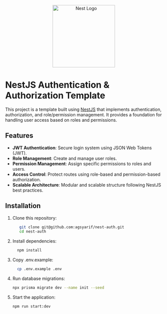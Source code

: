 <p align="center">
  <a href="http://nestjs.com/" target="blank"><img src="https://nestjs.com/img/logo-small.svg" width="200" alt="Nest Logo" /></a>
</p>

# NestJS Authentication & Authorization Template

This project is a template built using [NestJS](https://nestjs.com/) that implements authentication, authorization, and role/permission management. It provides a foundation for handling user access based on roles and permissions.

## Features

- **JWT Authentication**: Secure login system using JSON Web Tokens (JWT).
- **Role Management**: Create and manage user roles.
- **Permission Management**: Assign specific permissions to roles and users.
- **Access Control**: Protect routes using role-based and permission-based authorization.
- **Scalable Architecture**: Modular and scalable structure following NestJS best practices.

## Installation

1. Clone this repository:

   ```bash
      git clone git@github.com:agsyarif/nest-auth.git
      cd nest-auth
2. Install dependencies:

    ```bash
      npm install
3. Copy .env.example:

    ```bash
      cp .env.example .env
4. Run database migrations:

    ```bash
    npx prisma migrate dev --name init --seed
5. Start the application:
    ```bash
    npm run start:dev
